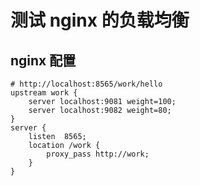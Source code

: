 # 测试 nginx 的负载均衡

## nginx 配置
```
# http://localhost:8565/work/hello
upstream work {
	server localhost:9081 weight=100;
	server localhost:9082 weight=80;
}
server {
	listen	8565;
	location /work {
		proxy_pass http://work;
	}
}
```